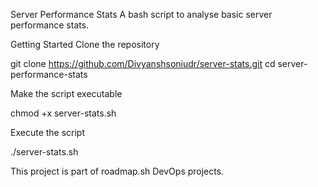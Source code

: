 Server Performance Stats
A bash script to analyse basic server performance stats.

Getting Started
Clone the repository

git clone https://github.com/Divyanshsoniudr/server-stats.git
cd server-performance-stats


Make the script executable

chmod +x server-stats.sh

Execute the script

./server-stats.sh


This project is part of roadmap.sh DevOps projects.
